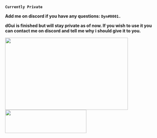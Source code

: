 **`Currently Private`**

**Add me on discord if you have any questions: `Dyn#0001.`**

**dGui is finished but will stay private as of now. If you wish to use it you can contact me on discord and tell me why i should give it to you.**

<img align="left" alt=" " width="400px" height="236px" src="https://cdn.discordapp.com/attachments/838890917841993789/950028367829286972/download.png" />
<img align="left" alt=" " width="265px" height="76px" src="https://cdn.discordapp.com/attachments/925979664214790196/949990301823565824/unknown.png" />

